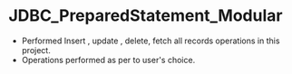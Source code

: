 # JDBC_PreparedStatement_Modular

  *  Performed Insert , update , delete, fetch all records operations in this project.
  *  Operations performed as per to user's choice.
